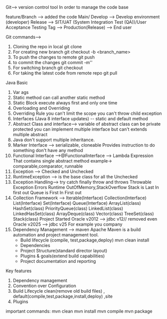 Git--> version control tool
In order to manage the code base


feature/Branch --> added the code 
Main/ Develop --> Develop environment (developer)
Release --> SIT/UAT (System Integration Test (QA))/User Acceptance Testing 
Tag --> Production(Release) --> End user


Git commands-->
1. Cloning the repo in local
git clone <ssh Repo Url>
2. For creating new branch 
git checkout -b <branch_name>
3. To push the changes to remote
git push
4. to commit the changes
git commit -m'<Message>'
5. For switching branch 
git checkout
6. For taking the latest code from remote repo
git pull

Java Basic
1. Var ags
2. Static method can call another static method
3. Static Block execute always first and only one time
4. Overloading and Overriding
5. Overriding Rule
    you can't limit the scope
    you can't throw child exception 
6. Interfaces (Java 8 interface updates) -- static and default method 
7. Abstract Class and interface--> variable of abstract class can be private protected 
    you can implement multiple interface but can't extends multiple abstract
8. Java don't support multiple inheritance.
9. Marker Interface --> serializable, cloneable 
    Provides instruction to do something don't have any method
10. Functional Interface -->@FunctionalInterface --> Lambda Expression
    That contains single abstract method
    example-> comparable,comparator, runnable
11. Exception --> Checked and Unchecked
12. RuntimeException --> is the base class for all the Unchecked
13. Exception Handling--> try catch finally throw and throws
                            Throwable
                    Exception         Errors
               Runtime                OutOfMemory,StackOverflow
Stack is Last In first out 
Queue is First In First out 
14. Collection Framework --> 
                        Iterable(Interface)
                        Collection(Interface)
            List(Interface)    Set(Interface)          Queue(Interface)
            ArrayList(class)   HashSet(class)          PriorityQueue(class)
            LinkedList(class)  LinkedHasSet(class)     ArrayDeque(class)
            Vector(class)      TreeSet(class)
            Stack(class)
Project Started 
Oracle v2012 --> jdbc v12// removed even 
Oracle v2025 --> jdbc v25
For example you company
15. Dependency Management --> maven 
Apache Maven is a build automation and project management tool.
    * Build lifecycle (compile, test,package,deploy) mvn clean install 
    * Dependencies
    * Project Structure(standard director layout)
    * Plugins & goals(extend build capabilities)
    * Project documentation and reporting

Key features
1. Dependency management
2. Convention over Configuration 
3. Build Lifecycle clean(remove old build files) , default(compile,test,package,install,deploy) ,site 
4. Plugins 

important commands:
mvn clean
mvn install
mvn compile
mvn package
